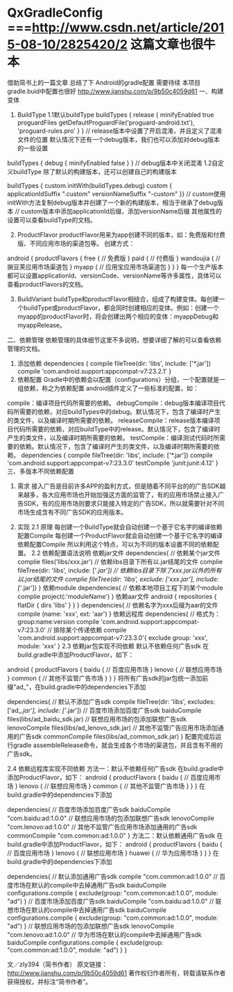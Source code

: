 # QxGradleConfig  ===http://www.csdn.net/article/2015-08-10/2825420/2  这篇文章也很牛本
借助简书上的一篇文章  总结了下  Android的gradle配置  需要待续
本项目gradle.buid中配置也很好
http://www.jianshu.com/p/9b50c4059d61
一、构建变体
1. BuildType
1.1默认buildType
buildTypes {
    release {
        minifyEnabled true
        proguardFiles getDefaultProguardFile('proguard-android.txt'), 'proguard-rules.pro'
    }
}
// release版本中设置了开启混淆，并且定义了混淆文件的位置
默认情况下还有一个debug版本，我们也可以添加对debug版本的一些设置

buildTypes {
    debug {
        minifyEnabled false
    }
}
// debug版本中关闭混淆
1.2自定义buildType
除了默认的构建版本，还可以创建自己的构建版本

buildTypes {
    custom.initWith(buildTypes.debug)
    custom {
        applicationIdSuffix  ".custom"
        versionNameSuffix  "-custom"    }}
// custom使用initWith方法复制debug版本并创建了一个新的构建版本，相当于继承了debug版本
// custom版本中添加applicationId后缀，添加versionName后缀
其他属性的设置可以查看buildType的文档。

2. ProductFlavor
productFlavor用来为app创建不同的版本，如：免费版和付费版、不同应用市场的渠道包等。
创建方式：

android {
    productFlavors {
        free { // 免费版
        }
        paid { // 付费版
        }
        wandoujia { // 豌豆荚应用市场渠道包
        }
        myapp { // 应用宝应用市场渠道包
        }
    }
}
每一个生产版本都可以设置applicationId、versionCode、versionName等许多属性，具体可以查看productFlavors的文档。

3. BuildVariant
buildType和productFlavor相结合，组成了构建变体。每创建一个buildType或productFlavor，都会同时创建相应的变体。例如：创建一个myapp的productFlavor时，将会创建出两个相应的变体：myappDebug和myappRelease。

二、依赖管理
依赖管理的具体细节这里不多说明，想要详细了解的可以查看依赖管理的文档。

1. 添加依赖
dependencies {
    compile fileTree(dir: 'libs', include: ['*.jar'])
    compile 'com.android.support:appcompat-v7:23.2.1'
}
2. 依赖配置
Gradle中的依赖会以配置（configurations）分组，一个配置就是一组依赖，称之为依赖配置
android插件定义了一些标准的配置，如：

compile：编译项目代码所需要的依赖。
debugCompile：debug版本编译项目代码所需要的依赖，对应buildTypes中的debug。默认情况下，包含了编译时产生的类文件，以及编译时期所需要的依赖。
releaseCompile：release版本编译项目代码所需要的依赖，对应buildType中的release。默认情况下，包含了编译时产生的类文件，以及编译时期所需要的依赖。
testCompile：编译测试代码时所需要的依赖。默认情况下，包含了编译时产生的类文件，以及编译时期所需要的依赖。
dependencies {
    compile fileTree(dir: 'libs', include: ['*.jar'])
    compile 'com.android.support:appcompat-v7:23.3.0'
    testCompile 'junit:junit:4.12'
}
三、多版本不同依赖配置
1. 需求
接入广告是目前许多APP的盈利方式，但是随着不同平台的的广告SDK越来越多，各大应用市场也开始加强这方面的监管了，有的应用市场禁止接入广告SDK，有的应用市场则要求只能接入特定的广告SDK，所以就需要针对不同市场生成含有不同广告SDK的应用版本。

2. 实现
2.1 原理
每创建一个BuildType就会自动创建一个基于它名字的编译依赖配置<buildType>Compile
每创建一个ProductFlavor就会自动创建一个基于它名字的编译依赖配置<productFlavor>Compile
所以利用这个特点，可以为不同的版本设置不同的依赖配置。
2.2 依赖配置语法说明
依赖jar文件
dependencies{
    // 依赖某个jar文件
    complie files('libs/xxx.jar') 
    // 依赖libs目录下所有以.jar结尾的文件
    complie fileTree(dir: 'libs', include: ['*.jar']) 
    // 依赖libs目录下除了xxx.jar以外的所有以.jar结尾的文件
    complie fileTree(dir: 'libs', exclude: ['xxx.jar'], include: ['*.jar']) 
}
依赖module
dependencies{
    // 依赖本地项目工程下的某个module
    complie project(:'moduleName')
}
依赖aar文件
android {
    repositories {
        flatDir {
            dirs 'libs'
        }
    }
}
dependencies{
    // 依赖名字为xxx后缀为aar的文件
    compile (name: 'xxx', ext: 'aar')
}
依赖远程库
dependencies{
    // 格式为：group:name:version
    compile 'com.android.support:appcompat-v7:23.3.0'
    // 排除某个传递依赖
    compile 'com.android.support:appcompat-v7:23.3.0'{
        exclude group: 'xxx', module: 'xxx'
}
2.3 依赖jar包实现不同依赖
默认不依赖任何广告sdk
在build.gradle中添加ProductFlavor，如下：

android {
    productFlavors {
        baidu { // 百度应用市场
        }
        lenovo { // 联想应用市场
        }
        common { // 其他不监管广告市场
        }
    }
}
将所有广告sdk的jar包统一添加前缀"ad_"，在build.gradle中的dependencies下添加

dependencies{
    // 默认不添加广告sdk
    compile fileTree(dir: 'libs', excludes: ['ad_*.jar'], include: ['*.jar'])
    // 百度市场添加百度广告sdk
    baiduCompile files(libs/ad_baidu_sdk.jar)
    // 联想应用市场的包添加联想广告sdk
    lenovoCompile files(libs/ad_lenovo_sdk.jar)
    // 其他不监管广告应用市场添加通用的广告sdk
    commonCompile files(libs/ad_common_sdk.jar)
}
配置完成后运行gradle assembleRelease命令，就会生成各个市场的渠道包，并且含有不用的广告sdk。

2.4 依赖远程库实现不同依赖
方法一：默认不依赖任何广告sdk
在build.gradle中添加ProductFlavor，如下：
android {
    productFlavors {
        baidu { // 百度应用市场
        }
        lenovo { // 联想应用市场
        }
        common { // 其他不监管广告市场
        }
    }
}
在build.gradle中的dependencies下添加

dependencies{
    // 百度市场添加百度广告sdk
    baiduCompile "com.baidu:ad:1.0.0"
    // 联想应用市场的包添加联想广告sdk
    lenovoCompile "com.lenovo:ad:1.0.0"
    // 其他不监管广告应用市场添加通用的广告sdk
    commonCompile "com.common:ad:1.0.0"
}
方法二：默认依赖通用广告sdk
在build.gradle中添加ProductFlavor，如下：
android {
    productFlavors {
        baidu { // 百度应用市场
        }
        lenovo { // 联想应用市场
        }
        huawei { // 华为应用市场
        }
    }
}
在build.gradle中的dependencies下添加

dependencies{
    // 默认添加通用广告sdk
    compile "com.common:ad:1.0.0"
    // 百度市场在默认的compile中去掉通用广告sdk
    baiduCompile configurations.compile {
        exclude(group: "com.common:ad:1.0.0", module: "ad")
    }
    // 百度市场添加百度广告sdk
    baiduCompile "com.baidu:ad:1.0.0"
    // 联想市场在默认的compile中去掉通用广告sdk
    baiduCompile configurations.compile {
        exclude(group: "com.common:ad:1.0.0", module: "ad")
    }
    // 联想应用市场的包添加联想广告sdk
    lenovoCompile "com.lenovo:ad:1.0.0"
    // 华为市场在默认的compile中去掉通用广告sdk
    baiduCompile configurations.compile {
        exclude(group: "com.common:ad:1.0.0", module: "ad")
    }
}

文／zly394（简书作者）
原文链接：http://www.jianshu.com/p/9b50c4059d61
著作权归作者所有，转载请联系作者获得授权，并标注“简书作者”。

